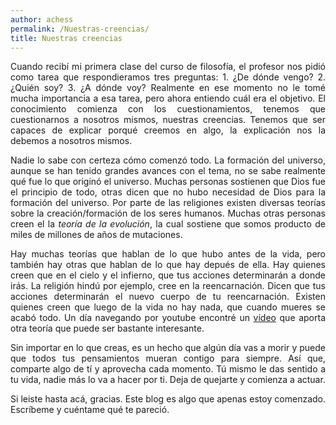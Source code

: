 ```yaml
---
author: achess
permalink: /Nuestras-creencias/
title: Nuestras creencias
---
```


<p align="justify">
Cuando recibí mi primera clase del curso de filosofía, el profesor nos pidió como tarea que respondieramos tres preguntas: 1. ¿De dónde vengo? 2. ¿Quién soy? 3. ¿A dónde voy? Realmente en ese momento no le tomé mucha importancia a esa tarea, pero ahora entiendo cuál era el objetivo. El conocimiento comienza con los cuestionamientos, tenemos que cuestionarnos a nosotros mismos, nuestras creencias. Tenemos que ser capaces de explicar porqué creemos en algo, la explicación nos la debemos a nosotros mismos.  
</p>

<p align="justify">
Nadie lo sabe con certeza cómo comenzó todo. La formación del universo, aunque se han tenido grandes avances con el tema, no se sabe realmente qué fue lo que originó el universo. Muchas personas sostienen que Dios fue el principio de todo, otras dicen que no hubo necesidad de Dios para la formación del universo. Por parte de las religiones existen diversas teorías sobre la creación/formación de los seres humanos. Muchas otras personas creen el la <em>teoría de la evolución</em>, la cual sostiene que somos producto de miles de millones de años de mutaciones. 
</p>

<p align="justify">
Hay muchas teorías que hablan de lo que hubo antes de la vida, pero también hay otras que hablan de lo que hay depués de ella. Hay quienes creen que en el cielo y el infierno, que tus acciones determinarán a donde irás. La religión hindú por ejemplo, cree en la reencarnación. Dicen que tus acciones determinarán el nuevo cuerpo de tu reencarnación. Existen quienes creen que luego de la vida no hay nada, que cuando mueres se acabó todo. Un día navegando por youtube encontré un <a href="https://www.youtube.com/watch?v=oO5BN_S0yk4&fbclid=IwAR221CR6KrmcUmsBbiIDN2cgYu-18eakiKdUdWuzibKWYujznIBwRyqw9XU" target="_blank">vídeo</a> que aporta otra teoría que puede ser bastante interesante. 
</p>

<p align="justify">
Sin importar en lo que creas, es un hecho que algún día vas a morir y puede que todos tus pensamientos mueran contigo para siempre. Así que, comparte algo de tí y aprovecha cada momento. Tú mismo le das sentido a tu vida, nadie más lo va a hacer por ti. Deja de quejarte y comienza a actuar. 
</p>

<p align="justify">
Si leiste hasta acá, gracias. Este blog es algo que apenas estoy comenzado. Escríbeme y cuéntame qué te pareció.  
</p>